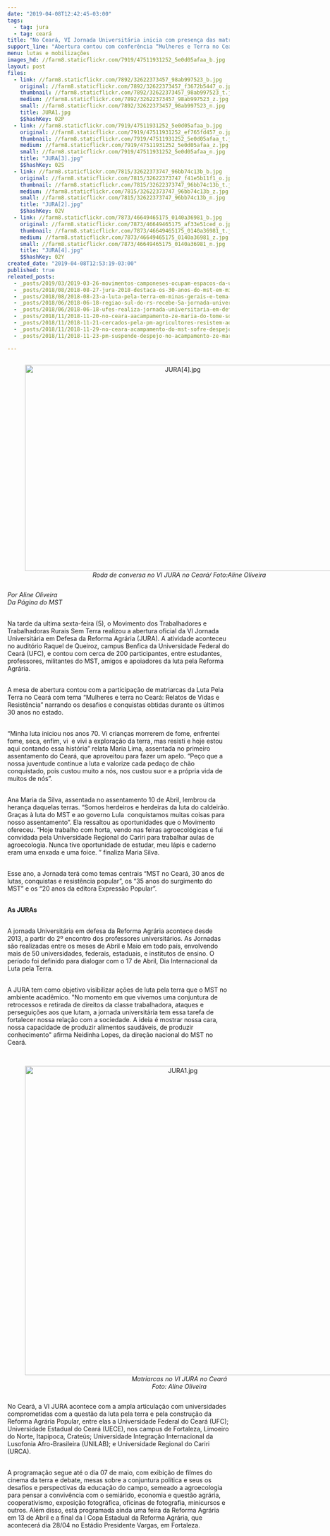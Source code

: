 ```yaml
---
date: "2019-04-08T12:42:45-03:00"
tags:
  - tag: jura
  - tag: ceará
title: "No Ceará, VI Jornada Universitária inicia com presença das matriarcas da luta pela terra"
support_line: "Abertura contou com conferência “Mulheres e Terra no Ceará” sobre memórias de mulheres que construíram luta pela Reforma Agrária "
menu: lutas e mobilizações
images_hd: //farm8.staticflickr.com/7919/47511931252_5e0d05afaa_b.jpg
layout: post
files:
  - link: //farm8.staticflickr.com/7892/32622373457_98ab997523_b.jpg
    original: //farm8.staticflickr.com/7892/32622373457_f3672b5447_o.jpg
    thumbnail: //farm8.staticflickr.com/7892/32622373457_98ab997523_t.jpg
    medium: //farm8.staticflickr.com/7892/32622373457_98ab997523_z.jpg
    small: //farm8.staticflickr.com/7892/32622373457_98ab997523_n.jpg
    title: JURA1.jpg
    $$hashKey: 02P
  - link: //farm8.staticflickr.com/7919/47511931252_5e0d05afaa_b.jpg
    original: //farm8.staticflickr.com/7919/47511931252_ef765fd457_o.jpg
    thumbnail: //farm8.staticflickr.com/7919/47511931252_5e0d05afaa_t.jpg
    medium: //farm8.staticflickr.com/7919/47511931252_5e0d05afaa_z.jpg
    small: //farm8.staticflickr.com/7919/47511931252_5e0d05afaa_n.jpg
    title: "JURA[3].jpg"
    $$hashKey: 02S
  - link: //farm8.staticflickr.com/7815/32622373747_96bb74c13b_b.jpg
    original: //farm8.staticflickr.com/7815/32622373747_f41e5b11f1_o.jpg
    thumbnail: //farm8.staticflickr.com/7815/32622373747_96bb74c13b_t.jpg
    medium: //farm8.staticflickr.com/7815/32622373747_96bb74c13b_z.jpg
    small: //farm8.staticflickr.com/7815/32622373747_96bb74c13b_n.jpg
    title: "JURA[2].jpg"
    $$hashKey: 02V
  - link: //farm8.staticflickr.com/7873/46649465175_0140a36981_b.jpg
    original: //farm8.staticflickr.com/7873/46649465175_af33e51ced_o.jpg
    thumbnail: //farm8.staticflickr.com/7873/46649465175_0140a36981_t.jpg
    medium: //farm8.staticflickr.com/7873/46649465175_0140a36981_z.jpg
    small: //farm8.staticflickr.com/7873/46649465175_0140a36981_n.jpg
    title: "JURA[4].jpg"
    $$hashKey: 02Y
created_date: "2019-04-08T12:53:19-03:00"
published: true
releated_posts:
  - _posts/2019/03/2019-03-26-movimentos-camponeses-ocupam-espacos-da-uffs-com-o-debate-da-reforma-agraria.md
  - _posts/2018/08/2018-08-27-jura-2018-destaca-os-30-anos-do-mst-em-minas.md
  - _posts/2018/08/2018-08-23-a-luta-pela-terra-em-minas-gerais-e-tema-de-jornada-universitaria.md
  - _posts/2018/06/2018-06-18-regiao-sul-do-rs-recebe-5a-jornada-universitaria-em-defesa-da-reforma-agraria.md
  - _posts/2018/06/2018-06-18-ufes-realiza-jornada-universitaria-em-defesa-da-reforma-agraria.md
  - _posts/2018/11/2018-11-20-no-ceara-aacampamento-ze-maria-do-tome-sofre-ameaca-de-despejo.md
  - _posts/2018/11/2018-11-21-cercados-pela-pm-agricultores-resistem-ao-despejo-de-150-familias-em-limoeiro-ce.md
  - _posts/2018/11/2018-11-29-no-ceara-acampamento-do-mst-sofre-despejo.md
  - _posts/2018/11/2018-11-23-pm-suspende-despejo-no-acampamento-ze-maria-do-tome-e-familias-seguem-na-resistencia.md

---
```

<div style="text-align:center">
<figure class="image" style="display:inline-block"><img alt="JURA[4].jpg" height="467" src="//farm8.staticflickr.com/7873/46649465175_0140a36981_b.jpg" width="700" />
<figcaption><em>Roda de conversa no VI JURA no Cear&aacute;/ Foto:Aline Oliveira</em></figcaption>
</figure>
</div>

<p><em>Por <span class="qu" role="gridcell" tabindex="-1"><span class="gD" data-hovercard-id="aline09_mst@yahoo.com.br" data-hovercard-owner-id="22" name="Aline Oliveira">Aline Oliveira</span></span></em><br />
<em>Da P&aacute;gina do MST</em><br />
&nbsp;</p>

<p>Na tarde da ultima sexta-feira (5), o Movimento dos Trabalhadores e Trabalhadoras Rurais Sem Terra realizou a abertura oficial da VI Jornada Universit&aacute;ria em Defesa da Reforma Agr&aacute;ria (JURA). A atividade aconteceu no audit&oacute;rio Raquel de Queiroz, campus Benfica da Universidade Federal do Cear&aacute; (UFC), e contou com cerca de 200 participantes, entre estudantes, professores, militantes do MST, amigos e apoiadores da luta pela Reforma Agr&aacute;ria.<br />
&nbsp;</p>

<p>A mesa de abertura contou com a participa&ccedil;&atilde;o de matriarcas da Luta Pela Terra no Cear&aacute; com tema &ldquo;Mulheres e terra no Cear&aacute;: Relatos de Vidas e Resist&ecirc;ncia&rdquo; narrando os desafios e conquistas obtidas durante os &uacute;ltimos 30 anos no estado.<br />
&nbsp;</p>

<p>&ldquo;Minha luta iniciou nos anos 70. Vi crian&ccedil;as morrerem de fome, enfrentei fome, seca, enfim, vi&nbsp; e vivi a explora&ccedil;&atilde;o da terra, mas resisti e hoje estou aqui contando essa hist&oacute;ria&rdquo; relata Maria Lima, assentada no primeiro assentamento do Cear&aacute;, que aproveitou para fazer um apelo. &ldquo;Pe&ccedil;o que a nossa juventude continue a luta e valorize cada peda&ccedil;o de ch&atilde;o conquistado, pois custou muito a n&oacute;s, nos custou suor e a pr&oacute;pria vida de muitos de n&oacute;s&rdquo;.<br />
&nbsp;</p>

<p>Ana Maria da Silva, assentada no assentamento 10 de Abril, lembrou da heran&ccedil;a daquelas terras. &ldquo;Somos herdeiros e herdeiras da luta do caldeir&atilde;o. Gra&ccedil;as &agrave; luta do MST e ao governo Lula&nbsp; conquistamos muitas coisas para nosso assentamento&rdquo;. Ela ressaltou as oportunidades que o Movimento ofereceu. &ldquo;Hoje trabalho com horta, vendo nas feiras agroecol&oacute;gicas e fui convidada pela Universidade Regional do Cariri para trabalhar aulas de agroecologia. Nunca tive oportunidade de estudar, meu l&aacute;pis e caderno eram uma enxada e uma foice. &rdquo; finaliza Maria Silva.<br />
&nbsp;</p>

<p>Esse ano, a Jornada ter&aacute; como temas centrais &ldquo;MST no Cear&aacute;, 30 anos de lutas, conquistas e resist&ecirc;ncia popular&rdquo;, os &ldquo;35 anos do surgimento do MST&rdquo; e os &ldquo;20 anos da editora Express&atilde;o Popular&rdquo;.<br />
&nbsp;</p>

<p><strong>As JURAs</strong><br />
&nbsp;</p>

<p>A jornada Universit&aacute;ria em defesa da Reforma Agr&aacute;ria acontece desde 2013, a partir do 2&ordm; encontro dos professores universit&aacute;rios. As Jornadas s&atilde;o realizadas entre os meses de Abril e Maio em todo pa&iacute;s, envolvendo mais de 50 universidades, federais, estaduais, e institutos de ensino. O per&iacute;odo foi definido para dialogar com o 17 de Abril, Dia Internacional da Luta pela Terra.<br />
&nbsp;</p>

<p>A JURA tem como objetivo visibilizar a&ccedil;&otilde;es de luta pela terra que o MST no ambiente acad&ecirc;mico. &quot;No momento em que vivemos uma conjuntura de retrocessos e retirada de direitos da classe trabalhadora, ataques e persegui&ccedil;&otilde;es aos que lutam, a jornada universit&aacute;ria tem essa tarefa de fortalecer nossa rela&ccedil;&atilde;o com a sociedade. A ideia &eacute; mostrar nossa cara, nossa capacidade de produzir alimentos saud&aacute;veis, de produzir conhecimento&quot; afirma Neidinha Lopes, da dire&ccedil;&atilde;o nacional do MST no Cear&aacute;.<br />
&nbsp;</p>

<div style="text-align:center">
<figure class="image" style="display:inline-block"><img alt="JURA1.jpg" height="700" src="//farm8.staticflickr.com/7892/32622373457_98ab997523_b.jpg" width="700" />
<figcaption><em>Matriarcas no VI JURA no Cear&aacute;<br />
Foto: Aline Oliveira</em></figcaption>
</figure>
</div>

<p>No Cear&aacute;, a VI JURA acontece com a ampla articula&ccedil;&atilde;o com universidades comprometidas com a quest&atilde;o da luta pela terra e pela constru&ccedil;&atilde;o da Reforma Agr&aacute;ria Popular, entre elas a Universidade Federal do Cear&aacute; (UFC); Universidade Estadual do Cear&aacute; (UECE), nos campus de Fortaleza, Limoeiro do Norte, Itapipoca, Crate&uacute;s; Universidade Integra&ccedil;&atilde;o Internacional da Lusofonia Afro-Brasileira (UNILAB); e Universidade Regional do Cariri (URCA).<br />
&nbsp;</p>

<p>A programa&ccedil;&atilde;o segue at&eacute; o dia 07 de maio, com exibi&ccedil;&atilde;o de filmes do cinema da terra e debate, mesas sobre a conjuntura pol&iacute;tica e seus os desafios e perspectivas da educa&ccedil;&atilde;o do campo, semeado a agroecologia para pensar a conviv&ecirc;ncia com o semi&aacute;rido, economia e quest&atilde;o agr&aacute;ria, cooperativismo, exposi&ccedil;&atilde;o fotogr&aacute;fica, oficinas de fotografia, minicursos e outros. Al&eacute;m disso, est&aacute; programada ainda uma feira da Reforma Agr&aacute;ria em 13 de Abril e a final da I Copa Estadual da Reforma Agr&aacute;ria, que acontecer&aacute; dia 28/04 no Est&aacute;dio Presidente Vargas, em Fortaleza.<br />
&nbsp;</p>

